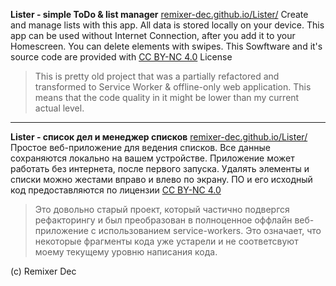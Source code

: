 **Lister - simple ToDo & list manager** 
[remixer-dec.github.io/Lister/](https://remixer-dec.github.io/Lister/)
Create and manage lists with this app. All data is stored locally on your device. This app can be used without Internet Connection, after you add it to your Homescreen. You can delete elements with swipes. This Sowftware and it's source code are provided with [CC BY-NC 4.0](https://creativecommons.org/licenses/by-nc/4.0/legalcode) License

> This is pretty old project that was a partially refactored and transformed to Service Worker & offline-only web application. This means that the code quality in it might be lower than my current actual level.

** **
**Lister - список дел и менеджер списков**
[remixer-dec.github.io/Lister/](https://remixer-dec.github.io/Lister/)
Простое веб-приложение для ведения списков. Все данные сохраняются локально на вашем устройстве. Приложение может работать без интернета, после первого запуска. Удалять элементы и списки можно жестами вправо и влево по экрану. ПО и его исходный код предоставляются по лицензии [CC BY-NC 4.0](https://creativecommons.org/licenses/by-nc/4.0/legalcode)

> Это довольно старый проект, который частично подвергся рефакторингу и был преобразован в полноценное оффлайн веб-приложение с использованием service-workers. Это означает, что некоторые фрагменты кода уже устарели и не соответсвуют моему текущему уровню написания кода.

(c) Remixer Dec


